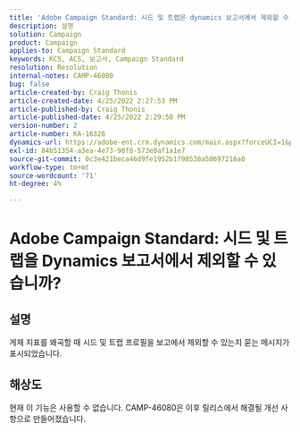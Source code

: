 ```yaml
---
title: 'Adobe Campaign Standard: 시드 및 트랩은 dynamics 보고서에서 제외할 수 있습니까?'
description: 설명
solution: Campaign
product: Campaign
applies-to: Campaign Standard
keywords: KCS, ACS, 보고서, Campaign Standard
resolution: Resolution
internal-notes: CAMP-46080
bug: false
article-created-by: Craig Thonis
article-created-date: 4/25/2022 2:27:53 PM
article-published-by: Craig Thonis
article-published-date: 4/25/2022 2:29:50 PM
version-number: 2
article-number: KA-16326
dynamics-url: https://adobe-ent.crm.dynamics.com/main.aspx?forceUCI=1&pagetype=entityrecord&etn=knowledgearticle&id=1a050fe1-a3c4-ec11-a7b6-0022480a1ec2
exl-id: 84b51354-a3ea-4e73-98f8-573e0af1a1e7
source-git-commit: 0c3e421beca46d9fe1952b1f98538a50697216a0
workflow-type: tm+mt
source-wordcount: '71'
ht-degree: 4%

---
```


# Adobe Campaign Standard: 시드 및 트랩을 Dynamics 보고서에서 제외할 수 있습니까?

## 설명


게재 지표를 왜곡할 때 시드 및 트랩 프로필을 보고에서 제외할 수 있는지 묻는 메시지가 표시되었습니다.


## 해상도


현재 이 기능은 사용할 수 없습니다. CAMP-46080은 이후 릴리스에서 해결될 개선 사항으로 만들어졌습니다.
